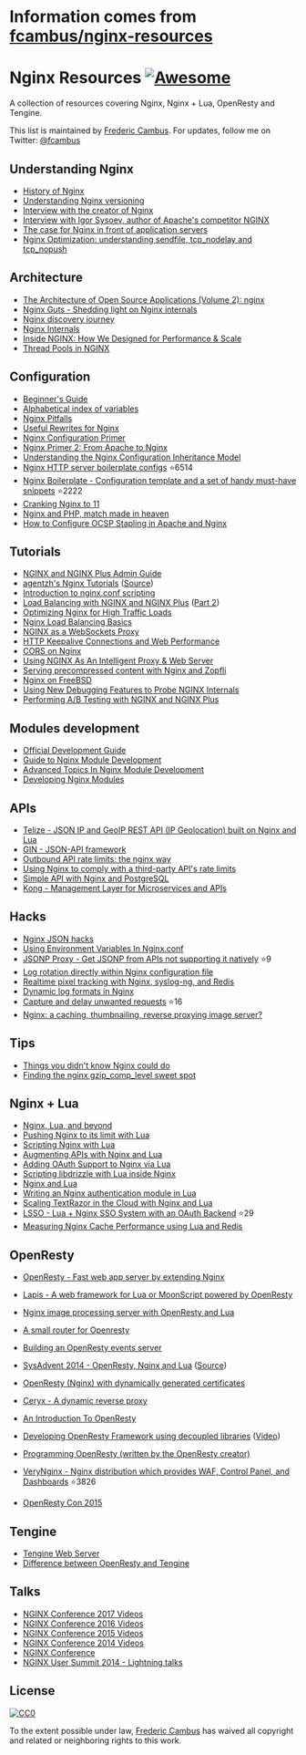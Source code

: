 # Information comes from [fcambus/nginx-resources](https://github.com/fcambus/nginx-resources)
# Nginx Resources [![Awesome](https://cdn.rawgit.com/sindresorhus/awesome/d7305f38d29fed78fa85652e3a63e154dd8e8829/media/badge.svg)](https://github.com/sindresorhus/awesome)

A collection of resources covering Nginx, Nginx + Lua, OpenResty and Tengine.

This list is maintained by [Frederic Cambus](https://www.cambus.net). For updates, follow me on Twitter: [@fcambus](https://twitter.com/fcambus)

## Understanding Nginx

- [History of Nginx](https://www.nginx.com/wp-content/uploads/2014/11/Infographic_History-of-Nginx_FulI_20141101.png)
- [Understanding Nginx versioning](https://www.nginx.com/blog/nginx-1-6-1-7-released/)
- [Interview with the creator of Nginx](http://mindend.com/index.php/interview-with-the-creator-of-nginx/)
- [Interview with Igor Sysoev, author of Apache's competitor NGINX](http://freesoftwaremagazine.com/articles/interview_igor_sysoev_author_apaches_competitor_nginx/)
- [The case for Nginx in front of application servers](https://www.cambus.net/the-case-for-nginx-in-front-of-application-servers/)
- [Nginx Optimization: understanding sendfile, tcp_nodelay and tcp_nopush](https://t37.net/nginx-optimization-understanding-sendfile-tcp_nodelay-and-tcp_nopush.html)

## Architecture

- [The Architecture of Open Source Applications (Volume 2): nginx](http://aosabook.org/en/nginx.html)
- [Nginx Guts - Shedding light on Nginx internals](http://www.nginxguts.com/category/nginx/)
- [Nginx discovery journey](http://www.nginx-discovery.com/)
- [Nginx Internals](http://www.slideshare.net/joshzhu/nginx-internals)
- [Inside NGINX: How We Designed for Performance & Scale](https://www.nginx.com/blog/inside-nginx-how-we-designed-for-performance-scale/)
- [Thread Pools in NGINX](https://www.nginx.com/blog/thread-pools-boost-performance-9x/)

## Configuration

- [Beginner's Guide](http://nginx.org/en/docs/beginners_guide.html)
- [Alphabetical index of variables](http://nginx.org/en/docs/varindex.html)
- [Nginx Pitfalls](https://www.nginx.com/resources/wiki/start/topics/tutorials/config_pitfalls/)
- [Useful Rewrites for Nginx ](https://blog.engineyard.com/2011/useful-rewrites-for-nginx)
- [Nginx Configuration Primer](http://blog.martinfjordvald.com/2010/07/nginx-primer/)
- [Nginx Primer 2: From Apache to Nginx](http://blog.martinfjordvald.com/2011/02/nginx-primer-2-from-apache-to-nginx/)
- [Understanding the Nginx Configuration Inheritance Model](http://blog.martinfjordvald.com/2012/08/understanding-the-nginx-configuration-inheritance-model/)
- [Nginx HTTP server boilerplate configs](https://github.com/h5bp/server-configs-nginx) :star:6514
- [Nginx Boilerplate - Configuration template and a set of handy must-have snippets](https://github.com/nginx-boilerplate/nginx-boilerplate) :star:2222
- [Cranking Nginx to 11](https://speakerdeck.com/helgi/cranking-nginx-to-11)
- [Nginx and PHP, match made in heaven](https://speakerdeck.com/helgi/nginx-and-php-match-made-in-heaven)
- [How to Configure OCSP Stapling in Apache and Nginx](https://sslmate.com/blog/post/ocsp_stapling_in_apache_and_nginx)

## Tutorials

- [NGINX and NGINX Plus Admin Guide](https://www.nginx.com/resources/admin-guide/)
- [agentzh's Nginx Tutorials](https://openresty.org/download/agentzh-nginx-tutorials-en.html) ([Source](https://github.com/openresty/nginx-tutorials))
- [Introduction to nginx.conf scripting](http://agentzh.org/misc/slides/nginx-conf-scripting/nginx-conf-scripting.html)
- [Load Balancing with NGINX and NGINX Plus](https://www.nginx.com/blog/load-balancing-with-nginx-plus/) ([Part 2](https://www.nginx.com/blog/load-balancing-with-nginx-plus-part2/))
- [Optimizing Nginx for High Traffic Loads](http://blog.martinfjordvald.com/2011/04/optimizing-nginx-for-high-traffic-loads/)
- [Nginx Load Balancing Basics](http://blog.jsdelivr.com/2013/01/nginx-load-balancing-basics.html)
- [NGINX as a WebSockets Proxy](https://www.nginx.com/blog/websocket-nginx/)
- [HTTP Keepalive Connections and Web Performance ](https://www.nginx.com/blog/http-keepalives-and-web-performance/)
- [CORS on Nginx](https://enable-cors.org/server_nginx.html)
- [Using NGINX As An Intelligent Proxy & Web Server](https://docs.apitools.com/blog/2014/06/10/using-nginx-as-an-intelligent-proxy-web-server.html)
- [Serving precompressed content with Nginx and Zopfli](https://www.cambus.net/serving-precompressed-content-with-nginx-and-zopfli/)
- [Nginx on FreeBSD](https://www.cambus.net/nginx-on-freebsd/)
- [Using New Debugging Features to Probe NGINX Internals](https://www.nginx.com/blog/new-debugging-features-probe-nginx-internals/)
- [Performing A/B Testing with NGINX and NGINX Plus](https://www.nginx.com/blog/performing-a-b-testing-nginx-plus/)

## Modules development

- [Official Development Guide](http://nginx.org/en/docs/dev/development_guide.html)
- [Guide to Nginx Module Development](http://www.evanmiller.org/nginx-modules-guide.html)
- [Advanced Topics In Nginx Module Development](http://www.evanmiller.org/nginx-modules-guide-advanced.html)
- [Developing Nginx Modules](https://www.airpair.com/nginx/extending-nginx-tutorial)

## APIs

- [Telize - JSON IP and GeoIP REST API (IP Geolocation) built on Nginx and Lua](https://www.telize.com)
- [GIN - JSON-API framework](http://gin.io/)
- [Outbound API rate limits: the nginx way](https://monterail.com/blog/2011/outbound-api-rate-limits-the-nginx-way)
- [Using Nginx to comply with a third-party API's rate limits](https://vitobotta.com/2014/01/12/using-nginx-to-comply-with-a-third-party-apis-rate-limits/)
- [Simple API with Nginx and PostgreSQL](http://rny.io/nginx/postgresql/2013/07/26/simple-api-with-nginx-and-postgresql.html)
- [Kong - Management Layer for Microservices and APIs](https://getkong.org)

## Hacks

- [Nginx JSON hacks](https://web.archive.org/web/20140921162448/http://www.gabrielweinberg.com/blog/2011/07/nginx-json-hacks.html)
- [Using Environment Variables In Nginx.conf](https://docs.apitools.com/blog/2014/07/02/using-environment-variables-in-nginx-conf.html)
- [JSONP Proxy - Get JSONP from APIs not supporting it natively](https://github.com/fcambus/jsonp-proxy) :star:9
- [Log rotation directly within Nginx configuration file](https://www.cambus.net/log-rotation-directly-within-nginx-configuration-file/)
- [Realtime pixel tracking with Nginx, syslog-ng, and Redis](https://benwilber.github.io/nginx/redis/syslog/pixel-tracking/2013/09/13/realtime-pixel-tracking-with-nginx-syslog-ng-and-redis.html)
- [Dynamic log formats in Nginx](https://benwilber.github.io/nginx/syslog/logging/2015/08/26/dynamic-log-formats-in-nginx.html)
- [Capture and delay unwanted requests](https://github.com/p0pr0ck5/lua-resty-tarpit) :star:16
- [Nginx: a caching, thumbnailing, reverse proxying image server?](http://charlesleifer.com/blog/nginx-a-caching-thumbnailing-reverse-proxying-image-server-/)

## Tips

- [Things you didn't know Nginx could do](http://www.slideshare.net/sarahnovotny/5-things-you-didnt-know-nginx-could-do)
- [Finding the nginx gzip_comp_level sweet spot](https://mjanja.ch/2015/03/finding-the-nginx-gzip_comp_level-sweet-spot/)

## Nginx + Lua

- [Nginx, Lua, and beyond](http://agentzh.org/misc/slides/nginx-lua-and-beyond.pdf)
- [Pushing Nginx to its limit with Lua](https://blog.cloudflare.com/pushing-nginx-to-its-limit-with-lua/)
- [Scripting Nginx with Lua](http://www.londonlua.org/scripting_nginx_with_lua/)
- [Augmenting APIs with Nginx and Lua](http://tech.3scale.net/2013/01/09/augment-your-api-without-touching-it/)
- [Adding OAuth Support to Nginx via Lua](http://chairnerd.seatgeek.com/oauth-support-for-nginx-with-lua/)
- [Scripting libdrizzle with Lua inside Nginx](http://agentzh.org/misc/slides/libdrizzle-lua-nginx.pdf)
- [Nginx and Lua](https://web.archive.org/web/20141223070856/http://devblog.mixlr.com/2012/09/01/nginx-lua/)
- [Writing an Nginx authentication module in Lua](https://www.stavros.io/posts/writing-an-nginx-authentication-module-in-lua/)
- [Scaling TextRazor in the Cloud with Nginx and Lua](http://www.textrazor.com/blog/2013/03/scaling-textrazor-in-the-cloud-with-nginx-and-lua.html)
- [LSSO - Lua + Nginx SSO System with an OAuth Backend](https://github.com/maiome-development/lsso) :star:29
- [Measuring Nginx Cache Performance using Lua and Redis](http://charlesleifer.com/blog/measuring-nginx-cache-performance-using-lua-and-redis/)

## OpenResty

- [OpenResty - Fast web app server by extending Nginx](https://openresty.org/en/)
- [Lapis - A web framework for Lua or MoonScript powered by OpenResty](http://leafo.net/lapis/)
- [Nginx image processing server with OpenResty and Lua](http://leafo.net/posts/creating_an_image_server.html)
- [A small router for Openresty](https://docs.apitools.com/blog/2014/04/24/a-small-router-for-openresty.html)
- [Building an OpenResty events server](https://github.com/cagerton/dropthat/)
- [SysAdvent 2014 - OpenResty, Nginx and Lua](http://sysadvent.blogspot.com/2014/12/day-22-largely-unappreciated.html) ([Source](https://github.com/lusis/sysadvent-2014))
- [OpenResty (Nginx) with dynamically generated certificates](http://blog.dutchcoders.io/openresty-with-dynamic-generated-certificates/)
- [Ceryx - A dynamic reverse proxy](https://www.sourcelair.com/blog/articles/75/ceryx-dynamic-nginx)
- [An Introduction To OpenResty](http://openmymind.net/An-Introduction-To-OpenResty-Nginx-Lua/)
- [Developing OpenResty Framework using decoupled libraries](http://www.iresty.com/download/ebook/2015_con/aapo.pdf) ([Video](https://www.youtube.com/watch?v=VqBt5icKCI8))
- [Programming OpenResty (written by the OpenResty creator)](https://www.gitbook.com/book/openresty/programming-openresty/details)
- [VeryNginx - Nginx distribution which provides WAF, Control Panel, and Dashboards](https://github.com/alexazhou/VeryNginx) :star:3826

- [OpenResty Con 2015](http://www.iresty.com)


## Tengine

- [Tengine Web Server](http://tengine.taobao.org)
- [Difference between OpenResty and Tengine](https://github.com/openresty/openresty/issues/54)

## Talks

- [NGINX Conference 2017 Videos](https://www.youtube.com/playlist?list=PLGz_X9w9raXeT-z_rcZ9yF0kV5SENZ-yt)
- [NGINX Conference 2016 Videos](https://www.youtube.com/playlist?list=PLGz_X9w9raXcOsB_dT26iu0BvbSxWYG1g)
- [NGINX Conference 2015 Videos](https://www.youtube.com/playlist?list=PLGz_X9w9raXdED9BR6GQ61A6d3fBzjpbn)
- [NGINX Conference 2014 Videos](https://www.youtube.com/playlist?list=PLGz_X9w9raXewvc6tjIGGFZ6DBKHEld3k)
- [NGINX Conference](https://www.nginx.com/nginxconf/)
- [NGINX User Summit 2014 - Lightning talks](https://www.youtube.com/playlist?list=PLGz_X9w9raXfTnRnI6Xl0LMhAKoTVVZv8)

## License

[![CC0](https://licensebuttons.net/p/zero/1.0/88x31.png)](https://creativecommons.org/publicdomain/zero/1.0/)

To the extent possible under law, [Frederic Cambus](https://www.cambus.net) has waived all copyright and related or neighboring rights to this work.

